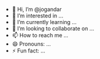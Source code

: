 - 👋 Hi, I’m @jogandar
- 👀 I’m interested in ...
- 🌱 I’m currently learning ...
- 💞️ I’m looking to collaborate on ...
- 📫 How to reach me ...
- 😄 Pronouns: ...
- ⚡ Fun fact: ...

<!---
jogandar/jogandar is a ✨ special ✨ repository because its `README.md` (this file) appears on your GitHub profile.
You can click the Preview link to take a look at your changes.
--->
